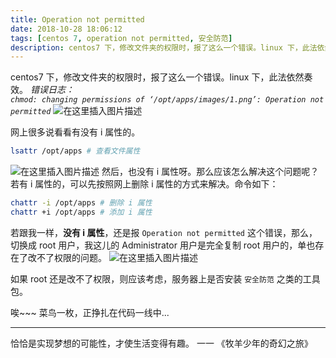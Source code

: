 ```yaml
---
title: Operation not permitted
date: 2018-10-28 18:06:12
tags: [centos 7, operation not permitted, 安全防范]
description: centos7 下，修改文件夹的权限时，报了这么一个错误。linux 下，此法依然奏效。
---
```


centos7 下，修改文件夹的权限时，报了这么一个错误。linux 下，此法依然奏效。
_错误日志：  
`chmod: changing permissions of ‘/opt/apps/images/1.png’: Operation not permitted`_
![在这里插入图片描述](/images/201812/20181125223742836.png)

网上很多说看看有没有 i 属性的。
```bash
lsattr /opt/apps # 查看文件属性
```
![在这里插入图片描述](/images/201812/2018112522410050.png)
然后，也没有 i 属性呀。那么应该怎么解决这个问题呢？
若有 i 属性的，可以先按照网上删除 i 属性的方式来解决。命令如下：
```bash
chattr -i /opt/apps	# 删除 i 属性
chattr +i /opt/apps	# 添加 i 属性
```
若跟我一样，**没有 i 属性**，还是报 `Operation not permitted` 这个错误，那么，切换成 root 用户，我这儿的 Administrator 用户是完全复制 root 用户的，单也存在了改不了权限的问题。
![在这里插入图片描述](/images/201812/20181125225539349.png)

如果 root 还是改不了权限，则应该考虑，服务器上是否安装 `安全防范` 之类的工具包。

唉~~~ 菜鸟一枚，正挣扎在代码一线中...

----
恰恰是实现梦想的可能性，才使生活变得有趣。  一一 《牧羊少年的奇幻之旅》


